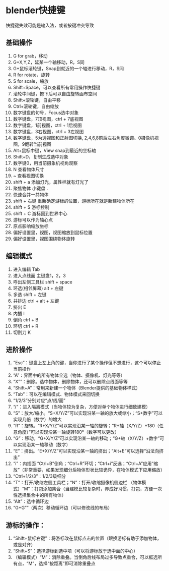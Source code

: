 # blender快捷键

快捷键失效可能是输入法，或者按键冲突导致
## 基础操作
1. G for grab，移动
2. G+X,Y,Z，延某一个轴移动，R，S同
3. G+鼠标滚轮键，Snap到就近的一个轴进行移动，R，S同
4. R for rotate，旋转
5. S for scale，缩放
6. Shift+Space，可以查看所有常用操作快捷键
7. 滚轮中间键，摁下后可以自由旋转画布空间
8. Shift+滚轮键，自由平移
9. Ctrl+滚轮键，自由缩放
10. 数字键盘的句号，Focus选中对象
11. 数字键盘，7顶视图，ctrl + 7底视图
12. 数字键盘，1前视图，ctrl + 1后视图
13. 数字键盘，3右视图，ctrl + 3左视图
14. 数字键盘，5为透视图和正射图切换, 2,4,6,8前后左右角度微调。0摄像机视图，9翻转当前视图
15. Alt+鼠标中键，View snap到最近的坐标轴
16. Shift+D，复制生成选中对象
17. 数字键0，用当前摄象机视角观察
18. N 查看物体尺寸
19. ~ 查看视图切换
20. shift + a 添加灯光，属性栏就有灯光了
21. 聚焦物体 小键盘 .
22. 快速合并一共物体
23. shift + 右键 重新确定游标的位置，游标所在就是新建物体所在
24. shift + S 游标控制
25. shift + C 游标回到世界中心
26. 游标可以作为轴心点
26. 原点影响缩放坐标
27. 偏好设置里，视图，视图缩放到鼠标位置
28. 偏好设置里，视图围绕物体旋转

## 编辑模式

1. 进入编辑 Tab
2. 进入点线面 主键盘1，2，3
3. 呼出左侧工具栏 shift + space
4. 环选(相邻屏幕) alt + 左键
5. 多选 shift + 左键
6. 并排边 ctrl + alt + 左键
7. 挤出 E
8. 内插 I
9. 倒角 ctrl + B
10. 环切 ctrl + R
11. 切割刀 K



## 进阶操作

1. “Esc”：键盘上左上角的键，当你进行了某个操作但不想进行，这个可以停止当前操作
2. “A”：界面中的所有物体全选（物体、摄像机、灯光等等）
3. “X””：删除。选中物体，删除物体，还可以删除点线面等等
4. “Shift+A”：常用来新建一个物体（Blender提供的基础物体样式）
5. “Tab”：可以在编辑模式、物体模式来回切换
6. “1/2/3”分别对应“点/线/面”
7. “/”：进入隔离模式（当物体较为复杂，方便对单个物体进行细致建模）
8. “S”：放大/缩小。“S+X/Y/Z”可以实现沿某一轴的放大或缩小；“S+数字”可以实现几倍（数字）的增大
9. “R”：旋转。“R+X/Y/Z”可以实现沿某一轴的旋转；“R+轴（X/Y/Z）+180（任意角度）”可以实现沿某一轴旋转180°（数字可以更改）
10. “G”：移动。“G+X/Y/Z”可以实现沿某一轴的移动；“G+轴（X/Y/Z）+数字”可以实现沿某一轴移动（数字）
11. “E”：挤出。“E+X/Y/Z”可以实现沿某一轴的挤出；“Alt+E”可以选择“沿法向挤出”
12. “i”：内插面
“Ctrl+B”倒角；“Ctrl+R”环切；“Ctrl+i”反选；“Ctrl+A”应用“缩放”（非常重要，如果发现细分后物体形状比较诡异，在物体模式下应用缩放）
13. “Ctrl+1/2/3”：1/2/3级细分
14. “T”：打开/收缩左侧工具栏；“N”：打开/收缩摄像机侧边栏
（物体模式）“M”：打包添加集合（当建模比较复杂时，养成好习惯，打包，方便一次性选择集合中的所有物体）
18. “Alt”：选中循环边
19. “G+G””（两次）移动循环边（可以修改线的布局）
## 游标的操作：
1. “Shift+鼠标右键”：将游标改在鼠标点击的位置（跟换游标有助于添加物体，或是对齐）
2. “Shift+S”：选择游标到选中项（可以将游标放于选中面的中心）
3. （编辑模式）“M”：消除重叠。当倒角后线布局过多导致点重合，可以框选所有点，“M”，选择“按距离”即可消除重叠点